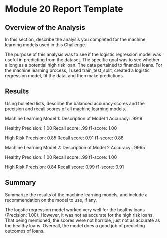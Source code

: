 # Module 20 Report Template

## Overview of the Analysis

In this section, describe the analysis you completed for the machine learning models used in this Challenge. 

The purpose of this analysis was to see if the logistic regression model was useful in predicting from the dataset. The specific goal was to see whether a long as a potential high risk loan. The data pertained to financial loans. For the machine learning process, I used train_test_split, created a logistic regression model, fit the data, and then make predictions. 


## Results

Using bulleted lists, describe the balanced accuracy scores and the precision and recall scores of all machine learning models.

  Machine Learning Model 1:
  Description of Model 1 Accuracy: .9919
  
  Healthy
    Precision: 1.00
    Recall score: .99
    f1-score: 1.00

  High Risk
    Precision: 0.85
    Recall score: 0.91
    f1-score: 0.88


  Machine Learning Model 2:
  Description of Model 2 Accuracy:. 9965
  
  Healthy
    Precision: 1.00
    Recall score: .99
    f1-score: 1.00

  High Risk
    Precision: 0.84
    Recall score: 0.99
    f1-score: 0.91


## Summary

Summarize the results of the machine learning models, and include a recommendation on the model to use, if any. 

The logstic regression model worked very well for the healthy loans (Precision: 1.00). However, it was not as accurate for the high risk loans. That being mentioned, the scores were not horrible, just not as accurate as the healthy loans. Overeall, the model does a good job of predicting outcomes of loans. 
